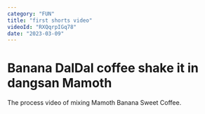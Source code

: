 ```yaml
---
category: "FUN"
title: "first shorts video"
videoId: "RXQqrpIGq78"
date: "2023-03-09"
---
```


# Banana DalDal coffee shake it in dangsan Mamoth
The process video of mixing Mamoth Banana Sweet Coffee.